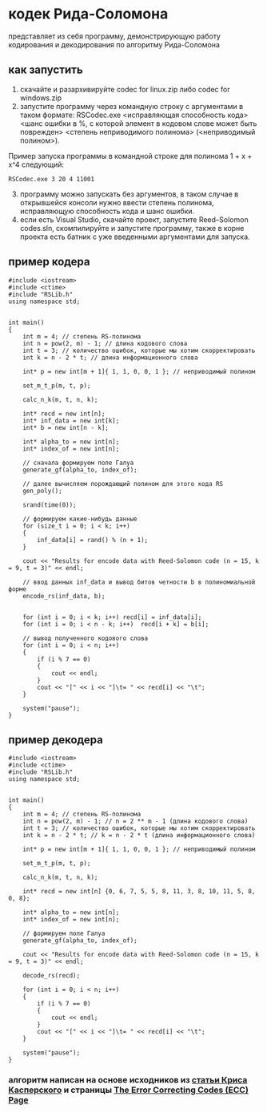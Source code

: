 # кодек Рида-Соломона

представляет из себя программу, демонстрирующую работу кодирования и декодирования по алгоритму Рида-Соломона

## как запустить
1) скачайте и разархивируйте codec for linux.zip либо codec for windows.zip 
2) запустите программу через командную строку с аргументами в таком формате: RSCodec.exe <исправляющая способность кода> <шанс ошибки в %, с которой элемент в кодовом слове может быть поврежден> <степень неприводимого полинома> (<неприводимый полином>).

Пример запуска программы в командной строке для полинома 1 + x + x^4 следующий:
```
RSCodec.exe 3 20 4 11001
```
3) программу можно запускать без аргументов, в таком случае в открывшейся консоли нужно ввести степень полинома, исправляющую способность кода и шанс ошибки.
4) если есть Visual Studio, скачайте проект, запустите Reed–Solomon codes.sln, скомпилируйте и запустите программу, также в корне проекта есть батник с уже введенными аргументами для запуска.

## пример кодера

```
#include <iostream>
#include <ctime>
#include "RSLib.h"
using namespace std;


int main()
{
    int m = 4; // степень RS-полинома
    int n = pow(2, m) - 1; // длина кодового слова
    int t = 3; // количество ошибок, которые мы хотим скорректировать
    int k = n - 2 * t; // длина информационного слова

    int* p = new int[m + 1]{ 1, 1, 0, 0, 1 }; // неприводимый полином

    set_m_t_p(m, t, p);

    calc_n_k(m, t, n, k);

    int* recd = new int[n];
    int* inf_data = new int[k];
    int* b = new int[n - k];

    int* alpha_to = new int[n];
    int* index_of = new int[n];

    // сначала формируем поле Галуа
    generate_gf(alpha_to, index_of);

    // далее вычисляем порождающий полином для этого кода RS
    gen_poly();

    srand(time(0));

    // формируем какие-нибудь данные
    for (size_t i = 0; i < k; i++)
    {
        inf_data[i] = rand() % (n + 1);
    }

    cout << "Results for encode data with Reed-Solomon code (n = 15, k = 9, t = 3)" << endl;

    // ввод данных inf_data и вывод битов четности b в полиномиальной форме
    encode_rs(inf_data, b);


    for (int i = 0; i < k; i++) recd[i] = inf_data[i];
    for (int i = 0; i < n - k; i++)  recd[i + k] = b[i];

	// вывод полученного кодового слова
    for (int i = 0; i < n; i++)
    {
        if (i % 7 == 0)
        {
            cout << endl;
        }
        cout << "[" << i << "]\t= " << recd[i] << "\t";
    }

    system("pause");
}
```

## пример декодера

```
#include <iostream>
#include <ctime>
#include "RSLib.h"
using namespace std;


int main()
{
    int m = 4; // степень RS-полинома
    int n = pow(2, m) - 1; // n = 2 ** m - 1 (длина кодового слова)
    int t = 3; // количество ошибок, которые мы хотим скорректировать
    int k = n - 2 * t; // k = n - 2 * t (длина информационного слова)

    int* p = new int[m + 1]{ 1, 1, 0, 0, 1 }; // неприводимый полином

    set_m_t_p(m, t, p);

    calc_n_k(m, t, n, k);

    int* recd = new int[n] {0, 6, 7, 5, 5, 8, 11, 3, 8, 10, 11, 5, 8, 0, 8};

    int* alpha_to = new int[n];
    int* index_of = new int[n];

    // формируем поле Галуа
    generate_gf(alpha_to, index_of);

    cout << "Results for encode data with Reed-Solomon code (n = 15, k = 9, t = 3)" << endl;

    decode_rs(recd);

    for (int i = 0; i < n; i++)
    {
        if (i % 7 == 0)
        {
            cout << endl;
        }
        cout << "[" << i << "]\t= " << recd[i] << "\t";
    }

    system("pause");
}
```

### алгоритм написан на основе исходников из [статьи Криса Касперского](http://samag.ru/archive/article/211) и страницы [The Error Correcting Codes (ECC) Page](http://www.eccpage.com/)